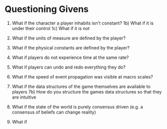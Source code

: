 # Questioning Givens

1) What if the character a player inhabits isn't constant?
1b) What if it is under their control
1c) What if it is not

2) What if the units of measure are defined by the player?

3) What if the physical constants are defined by the player?

4) What if players do not experience time at the same rate?

5) What if players can undo and redo everything they do?

6) What if the speed of event propagation was visible at macro scales?

7) What if the data structures of the game themselves are available to players
7b) How do you structure the games data structures so that they are intuitive

8) What if the state of the world is purely consensus driven (e.g. a consensus
of beliefs can change reality)

9) What if 
